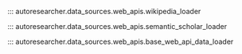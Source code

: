 ::: autoresearcher.data_sources.web_apis.wikipedia_loader

::: autoresearcher.data_sources.web_apis.semantic_scholar_loader

::: autoresearcher.data_sources.web_apis.base_web_api_data_loader

